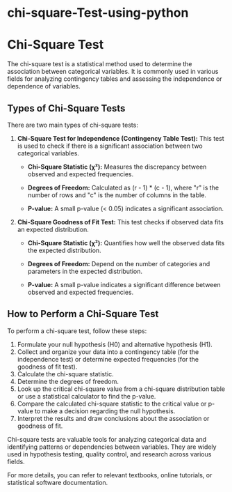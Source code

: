 # chi-square-Test-using-python

# Chi-Square Test

The chi-square test is a statistical method used to determine the association between categorical variables. It is commonly used in various fields for analyzing contingency tables and assessing the independence or dependence of variables.

## Types of Chi-Square Tests

There are two main types of chi-square tests:

1. **Chi-Square Test for Independence (Contingency Table Test):** This test is used to check if there is a significant association between two categorical variables.

    - **Chi-Square Statistic (χ²):** Measures the discrepancy between observed and expected frequencies.
    
    - **Degrees of Freedom:** Calculated as (r - 1) * (c - 1), where "r" is the number of rows and "c" is the number of columns in the table.

    - **P-value:** A small p-value (< 0.05) indicates a significant association.

2. **Chi-Square Goodness of Fit Test:** This test checks if observed data fits an expected distribution.

    - **Chi-Square Statistic (χ²):** Quantifies how well the observed data fits the expected distribution.
    
    - **Degrees of Freedom:** Depend on the number of categories and parameters in the expected distribution.

    - **P-value:** A small p-value indicates a significant difference between observed and expected frequencies.

## How to Perform a Chi-Square Test

To perform a chi-square test, follow these steps:

1. Formulate your null hypothesis (H0) and alternative hypothesis (H1).
2. Collect and organize your data into a contingency table (for the independence test) or determine expected frequencies (for the goodness of fit test).
3. Calculate the chi-square statistic.
4. Determine the degrees of freedom.
5. Look up the critical chi-square value from a chi-square distribution table or use a statistical calculator to find the p-value.
6. Compare the calculated chi-square statistic to the critical value or p-value to make a decision regarding the null hypothesis.
7. Interpret the results and draw conclusions about the association or goodness of fit.

Chi-square tests are valuable tools for analyzing categorical data and identifying patterns or dependencies between variables. They are widely used in hypothesis testing, quality control, and research across various fields.

For more details, you can refer to relevant textbooks, online tutorials, or statistical software documentation.

